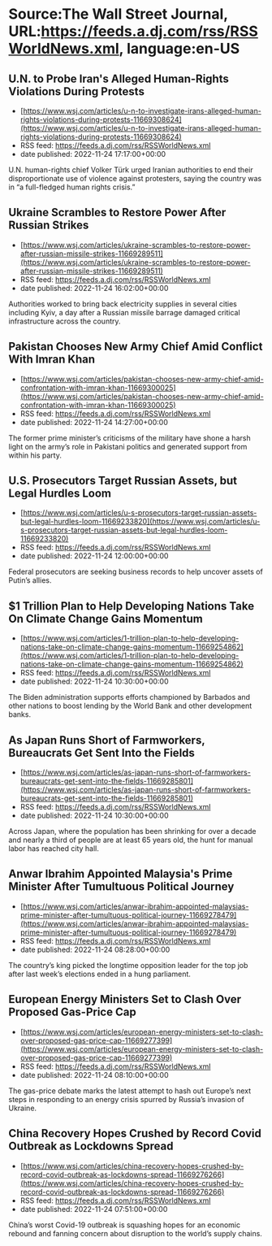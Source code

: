 # Source:The Wall Street Journal, URL:https://feeds.a.dj.com/rss/RSSWorldNews.xml, language:en-US

## U.N. to Probe Iran's Alleged Human-Rights Violations During Protests
 - [https://www.wsj.com/articles/u-n-to-investigate-irans-alleged-human-rights-violations-during-protests-11669308624](https://www.wsj.com/articles/u-n-to-investigate-irans-alleged-human-rights-violations-during-protests-11669308624)
 - RSS feed: https://feeds.a.dj.com/rss/RSSWorldNews.xml
 - date published: 2022-11-24 17:17:00+00:00

U.N. human-rights chief Volker Türk urged Iranian authorities to end their disproportionate use of violence against protesters, saying the country was in “a full-fledged human rights crisis.”

## Ukraine Scrambles to Restore Power After Russian Strikes
 - [https://www.wsj.com/articles/ukraine-scrambles-to-restore-power-after-russian-missile-strikes-11669289511](https://www.wsj.com/articles/ukraine-scrambles-to-restore-power-after-russian-missile-strikes-11669289511)
 - RSS feed: https://feeds.a.dj.com/rss/RSSWorldNews.xml
 - date published: 2022-11-24 16:02:00+00:00

Authorities worked to bring back electricity supplies in several cities including Kyiv, a day after a Russian missile barrage damaged critical infrastructure across the country.

## Pakistan Chooses New Army Chief Amid Conflict With Imran Khan
 - [https://www.wsj.com/articles/pakistan-chooses-new-army-chief-amid-confrontation-with-imran-khan-11669300025](https://www.wsj.com/articles/pakistan-chooses-new-army-chief-amid-confrontation-with-imran-khan-11669300025)
 - RSS feed: https://feeds.a.dj.com/rss/RSSWorldNews.xml
 - date published: 2022-11-24 14:27:00+00:00

The former prime minister’s criticisms of the military have shone a harsh light on the army’s role in Pakistani politics and generated support from within his party.

## U.S. Prosecutors Target Russian Assets, but Legal Hurdles Loom
 - [https://www.wsj.com/articles/u-s-prosecutors-target-russian-assets-but-legal-hurdles-loom-11669233820](https://www.wsj.com/articles/u-s-prosecutors-target-russian-assets-but-legal-hurdles-loom-11669233820)
 - RSS feed: https://feeds.a.dj.com/rss/RSSWorldNews.xml
 - date published: 2022-11-24 12:00:00+00:00

Federal prosecutors are seeking business records to help uncover assets of Putin’s allies.

## $1 Trillion Plan to Help Developing Nations Take On Climate Change Gains Momentum
 - [https://www.wsj.com/articles/1-trillion-plan-to-help-developing-nations-take-on-climate-change-gains-momentum-11669254862](https://www.wsj.com/articles/1-trillion-plan-to-help-developing-nations-take-on-climate-change-gains-momentum-11669254862)
 - RSS feed: https://feeds.a.dj.com/rss/RSSWorldNews.xml
 - date published: 2022-11-24 10:30:00+00:00

The Biden administration supports efforts championed by Barbados and other nations to boost lending by the World Bank and other development banks.

## As Japan Runs Short of Farmworkers, Bureaucrats Get Sent Into the Fields
 - [https://www.wsj.com/articles/as-japan-runs-short-of-farmworkers-bureaucrats-get-sent-into-the-fields-11669285801](https://www.wsj.com/articles/as-japan-runs-short-of-farmworkers-bureaucrats-get-sent-into-the-fields-11669285801)
 - RSS feed: https://feeds.a.dj.com/rss/RSSWorldNews.xml
 - date published: 2022-11-24 10:30:00+00:00

Across Japan, where the population has been shrinking for over a decade and nearly a third of people are at least 65 years old, the hunt for manual labor has reached city hall.

## Anwar Ibrahim Appointed Malaysia's Prime Minister After Tumultuous Political Journey
 - [https://www.wsj.com/articles/anwar-ibrahim-appointed-malaysias-prime-minister-after-tumultuous-political-journey-11669278479](https://www.wsj.com/articles/anwar-ibrahim-appointed-malaysias-prime-minister-after-tumultuous-political-journey-11669278479)
 - RSS feed: https://feeds.a.dj.com/rss/RSSWorldNews.xml
 - date published: 2022-11-24 08:28:00+00:00

The country’s king picked the longtime opposition leader for the top job after last week’s elections ended in a hung parliament.

## European Energy Ministers Set to Clash Over Proposed Gas-Price Cap
 - [https://www.wsj.com/articles/european-energy-ministers-set-to-clash-over-proposed-gas-price-cap-11669277399](https://www.wsj.com/articles/european-energy-ministers-set-to-clash-over-proposed-gas-price-cap-11669277399)
 - RSS feed: https://feeds.a.dj.com/rss/RSSWorldNews.xml
 - date published: 2022-11-24 08:10:00+00:00

The gas-price debate marks the latest attempt to hash out Europe’s next steps in responding to an energy crisis spurred by Russia’s invasion of Ukraine.

## China Recovery Hopes Crushed by Record Covid Outbreak as Lockdowns Spread
 - [https://www.wsj.com/articles/china-recovery-hopes-crushed-by-record-covid-outbreak-as-lockdowns-spread-11669276266](https://www.wsj.com/articles/china-recovery-hopes-crushed-by-record-covid-outbreak-as-lockdowns-spread-11669276266)
 - RSS feed: https://feeds.a.dj.com/rss/RSSWorldNews.xml
 - date published: 2022-11-24 07:51:00+00:00

China’s worst Covid-19 outbreak is squashing hopes for an economic rebound and fanning concern about disruption to the world’s supply chains.

